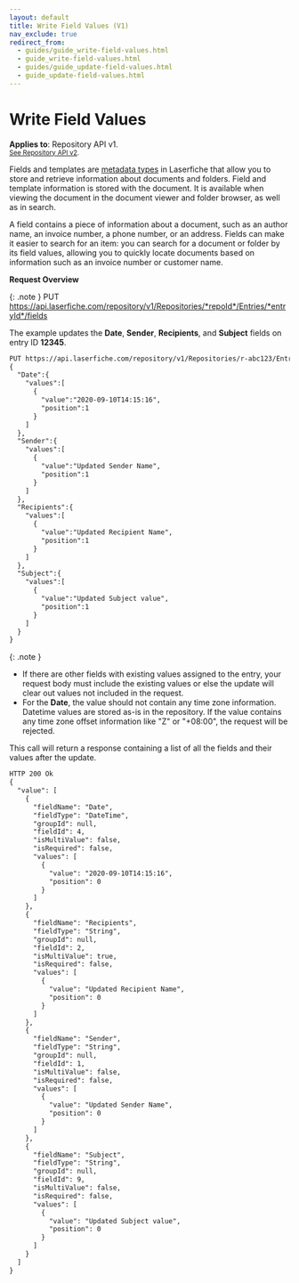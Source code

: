 ```yaml
---
layout: default
title: Write Field Values (V1)
nav_exclude: true
redirect_from:
  - guides/guide_write-field-values.html
  - guide_write-field-values.html
  - guides/guide_update-field-values.html
  - guide_update-field-values.html
---
```


<!--© 2024 Laserfiche.
See LICENSE-DOCUMENTATION and LICENSE-CODE in the project root for license information.-->

# Write Field Values
**Applies to**: Repository API v1.
<br/>
<sup>[See Repository API v2](../guide_write-field-values-v2/).</sup>

Fields and templates are [metadata types](https://doc.laserfiche.com/laserfiche.documentation/en-us/Default.htm#Fields_and_Templates.htm) in Laserfiche that allow you to store and retrieve information about documents and folders. Field and template information is stored with the document. It is available when viewing the document in the document viewer and folder browser, as well as in search.

A field contains a piece of information about a document, such as an author name, an invoice number, a phone number, or an address. Fields can make it easier to search for an item: you can search for a document or folder by its field values, allowing you to quickly locate documents based on information such as an invoice number or customer name.

**Request Overview**

{: .note }
PUT https://api.laserfiche.com/repository/v1/Repositories/*repoId*/Entries/*entryId*/fields

The example updates the **Date**, **Sender**, **Recipients**, and **Subject** fields on entry ID **12345**.

```xml
PUT https://api.laserfiche.com/repository/v1/Repositories/r-abc123/Entries/12345/fields
{
  "Date":{
    "values":[
      {
        "value":"2020-09-10T14:15:16",
        "position":1
      }
    ]
  },
  "Sender":{
    "values":[
      {
        "value":"Updated Sender Name",
        "position":1
      }
    ]
  },
  "Recipients":{
    "values":[
      {
        "value":"Updated Recipient Name",
        "position":1
      }
    ]
  },
  "Subject":{
    "values":[
      {
        "value":"Updated Subject value",
        "position":1
      }
    ]
  }
}
```

{: .note }

- If there are other fields with existing values assigned to the entry, your request body must include the existing values or else the update will clear out values not included in the request.
- For the **Date**, the value should not contain any time zone information. Datetime values are stored as-is in the repository. If the value contains any time zone offset information like "Z" or "+08:00", the request will be rejected.

This call will return a response containing a list of all the fields and their values after the update.

```xml
HTTP 200 Ok
{
  "value": [
    {
      "fieldName": "Date",
      "fieldType": "DateTime",
      "groupId": null,
      "fieldId": 4,
      "isMultiValue": false,
      "isRequired": false,
      "values": [
        {
          "value": "2020-09-10T14:15:16",
          "position": 0
        }
      ]
    },
    {
      "fieldName": "Recipients",
      "fieldType": "String",
      "groupId": null,
      "fieldId": 2,
      "isMultiValue": true,
      "isRequired": false,
      "values": [
        {
          "value": "Updated Recipient Name",
          "position": 0
        }
      ]
    },
    {
      "fieldName": "Sender",
      "fieldType": "String",
      "groupId": null,
      "fieldId": 1,
      "isMultiValue": false,
      "isRequired": false,
      "values": [
        {
          "value": "Updated Sender Name",
          "position": 0
        }
      ]
    },
    {
      "fieldName": "Subject",
      "fieldType": "String",
      "groupId": null,
      "fieldId": 9,
      "isMultiValue": false,
      "isRequired": false,
      "values": [
        {
          "value": "Updated Subject value",
          "position": 0
        }
      ]
    }
  ]
}
```
